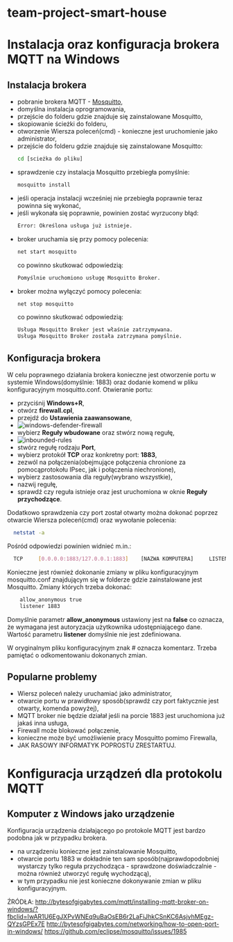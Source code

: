 # team-project-smart-house

# Instalacja oraz konfiguracja brokera MQTT na Windows
## Instalacja brokera
  - pobranie brokera MQTT - [Mosquitto](https://mosquitto.org/download/),
  - domyślna instalacja oprogramowania,
  - przejście do folderu gdzie znajduje się zainstalowane Mosquitto,
  - skopiowanie ścieżki do folderu,
  - otworzenie Wiersza poleceń(cmd) - konieczne jest uruchomienie jako administrator,
  - przejście do folderu gdzie znajduje się zainstalowane Mosquitto:
     ```sh
     cd [scieżka do pliku]
     ```
  - sprawdzenie czy instalacja Mosquitto przebiegła pomyślnie:
     ```sh
     mosquitto install
     ```
  - jeśli operacja instalacji wcześniej nie przebiegła poprawnie teraz powinna się wykonać,
  - jeśli wykonała się poprawnie, powinien zostać wyrzucony błąd:
       ```sh
     Error: Określona usługa już istnieje.
     ```
  - broker uruchamia się przy pomocy polecenia:
     ```sh
     net start mosquitto
     ```
     co powinno skutkować odpowiedzią:
     ```sh
     Pomyślnie uruchomiono usługę Mosquitto Broker.
     ```
  - broker można wyłączyć pomocy polecenia:
     ```sh
     net stop mosquitto
     ```
     co powinno skutkować odpowiedzią:
     ```sh
     Usługa Mosquitto Broker jest właśnie zatrzymywana.
     Usługa Mosquitto Broker została zatrzymana pomyślnie.
     ```
## Konfiguracja brokera
  W celu poprawnego działania brokera konieczne jest otworzenie portu w systemie Windows(domyślnie: 1883) oraz dodanie komend w pliku konfiguracyjnym mosquitto.conf. 
  Otwieranie portu:
  - przyciśnij **Windows+R**,
  - otwórz **firewall.cpl**,
  - przejdź do **Ustawienia zaawansowane**,
  - ![windows-defender-firewall](https://user-images.githubusercontent.com/56918406/117128844-388af180-ad9e-11eb-9fff-5ba0f0542585.png)
  - wybierz **Reguły wbudowane** oraz stwórz nową regułę,
  - ![inbounded-rules](https://user-images.githubusercontent.com/56918406/117128839-37f25b00-ad9e-11eb-830e-a6a660655b32.png)
  - stwórz regułę rodzaju **Port**,
  - wybierz protokół **TCP** oraz konkretny port: **1883**,
  - zezwól na połączenia(obejmujące połączenia chronione za pomocąprotokołu IPsec, jak i połączenia niechronione),
  - wybierz zastosowania dla reguły(wybrano wszystkie),
  - nazwij regułę,
  - sprawdź czy reguła istnieje oraz jest uruchomiona w oknie **Reguły przychodzące**.
  
  Dodatkowo sprawdzenia czy port został otwarty można dokonać poprzez otwarcie Wiersza poleceń(cmd) oraz wywołanie  polecenia:
  ```sh
    netstat -a
  ```
  Pośród odpowiedzi powinien widnieć m.in.:
  ```sh
    TCP     [0.0.0.0:1883/127.0.0.1:1883]    [NAZWA KOMPUTERA]     LISTENING
  ```
  
  Konieczne jest również dokonanie zmiany w pliku konfiguracyjnym mosquitto.conf znajdującym się w folderze gdzie zainstalowane jest Mosquitto.
  Zmiany których trzeba dokonać:
  ```sh
      allow_anonymous true
      listener 1883
  ```
  Domyślnie parametr **allow_anonymous** ustawiony jest na **false** co oznacza, że wymagana jest autoryzacja użytkownika udostępniającego dane.
  Wartość parametru **listener** domyślnie nie jest zdefiniowana.
  
  W oryginalnym pliku konfiguracyjnym znak # oznacza komentarz. Trzeba pamiętać o odkomentowaniu dokonanych zmian.
## Popularne problemy
- Wiersz poleceń należy uruchamiać jako administrator,
- otwarcie portu w prawidłowy sposób(sprawdź czy port faktycznie jest otwarty, komenda powyżej),
- MQTT broker nie będzie działał jeśli na porcie 1883 jest uruchomiona już jakaś inna usługa,
- Firewall może blokować połączenie,
- konieczne może być umożliwienie pracy Mosquitto pomimo Firewalla,
- JAK RASOWY INFORMATYK POPROSTU ZRESTARTUJ.

# Konfiguracja urządzeń dla protokolu MQTT
## Komputer z Windows jako urządzenie 

Konfiguracja urządzenia działającego po protokole MQTT jest bardzo podobna jak w przypadku brokera.
- na urządzeniu konieczne jest zainstalowanie Mosquitto,
- otwarcie portu 1883 w dokładnie ten sam sposób(najprawdopodobniej wystarczy tylko reguła przychodząca - sprawdzone doświadczalnie - można również utworzyć regułę wychodzącą),
- w tym przypadku nie jest konieczne dokonywanie zmian w pliku konfiguracyjnym.


ŹRÓDŁA:
  http://bytesofgigabytes.com/mqtt/installing-mqtt-broker-on-windows/?fbclid=IwAR1U6EgJXPvWNEq9uBaOsEB6r2LaFiJhkCSnKC6AsjvhMEgz-QYzsGPEx7E
  http://bytesofgigabytes.com/networking/how-to-open-port-in-windows/
  https://github.com/eclipse/mosquitto/issues/1985
